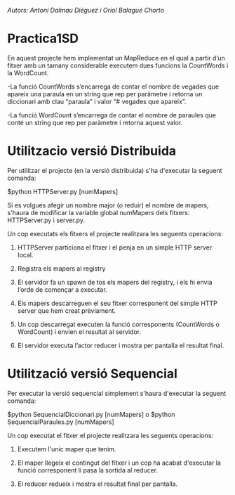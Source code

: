 *Autors: Antoni Dalmau Diéguez i Oriol Balagué Chorto*
# Practica1SD

En aquest projecte hem implementat un MapReduce en el qual a partir d’un fitxer amb un tamany considerable executem dues funcions la CountWords i la WordCount.

-La funció CountWords s’encarrega de contar el nombre de vegades que apareix una paraula en un string que rep per paràmetre i retorna un diccionari amb clau “paraula” i valor “# vegades que apareix”.

-La funció WordCount s’encarrega de contar el nombre de paraules que conté un string que rep per paràmetre i retorna aquest valor. 

# Utilitzacio versió Distribuida
Per utilitzar el projecte (en la versió distribuida) s'ha d'executar la seguent comanda:

$python HTTPServer.py [numMapers]

Si es volgues afegir un nombre major (o reduir) el nombre de mapers, s'haura de modificar la variable global numMapers dels fitxers: HTTPServer.py i server.py.

Un cop executats els fitxers el projecte realitzara les seguents operacions:
1. HTTPServer particiona el fitxer i el penja en un simple HTTP server local.

2. Registra els mapers al registry

3. El servidor fa un spawn de tos els mapers del registry, i els hi envia l’orde de començar a executar.

4. Els mapers descarreguen el seu fitxer corresponent del simple HTTP server que hem creat prèviament.

5. Un cop descarregat executen la funció corresponents (CountWords o WordCount) i envien el resultat al servidor.

6. El servidor executa l’actor reducer i mostra per pantalla el resultat final.

# Utilització versió Sequencial
Per executar la versió sequencial simplement s'haura d'executar la seguent comanda:

$python SequencialDiccionari.py [numMapers]
o
$python SequencialParaules.py [numMapers]

Un cop executat el fitxer el projecte realitzara les seguents operacions:
1. Executem l'unic maper que tenim.

2. El maper llegeix el contingut del fitxer i un cop ha acabat d'executar la funció corresponent li pasa la sortida al reducer.

3. El reducer redueix i mostra el resultat final per pantalla.
